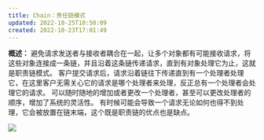 ```yaml
---
title: Chain：责任链模式
updated: 2022-10-25T10:50:09
created: 2022-10-23T17:01:49
---
```


**概述：**
避免请求发送者与接收者耦合在一起，让多个对象都有可能接收请求，将这些对象连接成一条链，并且沿着这条链传递请求，直到有对象处理它为止，这就是职责链模式。
客户提交请求后，请求沿着链往下传递直到有一个处理者处理它，在这里客户无需关心它的请求是哪个处理者来处理，反正总有一个处理者会处理它的请求。
可以随时随地的增加或者更改一个处理者，甚至可以更改处理者的顺序，增加了系统的灵活性。
有时候可能会导致一个请求无论如何也得不到处理，它会被放置在链末端，这个既是职责链的优点也是缺点。

![](C:\Users\82609\AppData\Local\Temp\Java\pandoc/media/image1.png)
